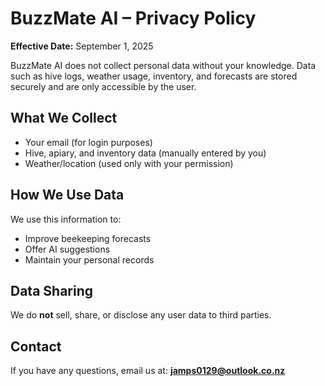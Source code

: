 # BuzzMate AI – Privacy Policy

**Effective Date:** September 1, 2025

BuzzMate AI does not collect personal data without your knowledge. Data such as hive logs, weather usage, inventory, and forecasts are stored securely and are only accessible by the user.

## What We Collect
- Your email (for login purposes)
- Hive, apiary, and inventory data (manually entered by you)
- Weather/location (used only with your permission)

## How We Use Data
We use this information to:
- Improve beekeeping forecasts
- Offer AI suggestions
- Maintain your personal records

## Data Sharing
We do **not** sell, share, or disclose any user data to third parties.

## Contact
If you have any questions, email us at: **jamps0129@outlook.co.nz**

